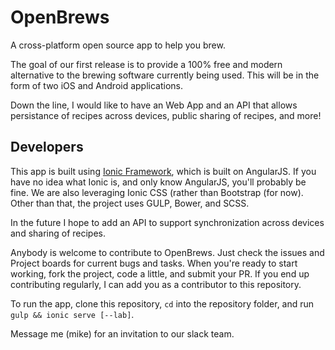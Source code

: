 # OpenBrews
A cross-platform open source app to help you brew.

The goal of our first release is to provide a 100% free and modern alternative
to the brewing software currently being used. This will be in the form of two
iOS and Android applications.

Down the line, I would like to have an Web App and an API that allows
persistance of recipes across devices, public sharing of recipes, and more!

## Developers
This app is built using [Ionic Framework](http://ionicframework.com/), which is
built on AngularJS. If you have no idea what Ionic is, and only know AngularJS,
you'll probably be fine. We are also leveraging Ionic CSS (rather than
Bootstrap (for now). Other than that, the project uses GULP, Bower, and SCSS.

In the future I hope to add an API to support synchronization across devices and
sharing of recipes.

Anybody is welcome to contribute to OpenBrews. Just check the issues and Project
boards for current bugs and tasks. When you're ready to start working, fork the
project, code a little, and submit your PR. If you end up contributing regularly,
I can add you as a contributor to this repository.

To run the app, clone this repository, `cd` into the repository folder, and run
`gulp && ionic serve [--lab]`.

Message me (mike) for an invitation to our slack team.
